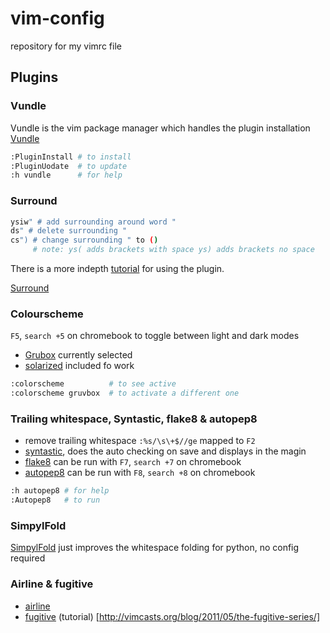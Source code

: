 # vim-config
repository for my vimrc file

## Plugins
### Vundle
Vundle is the vim package manager which handles the plugin installation
[Vundle](https://github.com/VundleVim/Vundle.vim)
```bash
:PluginInstall # to install
:PluginUodate  # to update
:h vundle      # for help
```

### Surround

```bash
ysiw" # add surrounding around word "
ds" # delete surrounding "
cs") # change surrounding " to ()
     # note: ys( adds brackets with space ys) adds brackets no space
```

There is a more indepth [tutorial](http://www.futurile.net/2016/03/19/vim-surround-plugin-tutorial/) for using the plugin.

[Surround](https://github.com/tpope/vim-surround)

### Colourscheme
`F5`, `search +5` on chromebook to toggle between light and dark modes
* [Grubox](https://github.com/morhetz/gruvbox) currently selected
* [solarized](https://github.com/altercation/vim-colors-solarized) included fo work
```bash
:colorscheme          # to see active
:colorscheme gruvbox  # to activate a different one
```

### Trailing whitespace, Syntastic, flake8 & autopep8
* remove trailing whitespace `:%s/\s\+$//ge` mapped to `F2`
* [syntastic](https://github.com/vim-syntastic/syntastic), does the auto checking on save and displays in the magin
* [flake8](https://github.com/nvie/vim-flake8) can be run with `F7`, `search +7` on chromebook
* [autopep8](https://github.com/tell-k/vim-autopep8) can be run with `F8`, `search +8` on chromebook
```bash
:h autopep8 # for help
:Autopep8   # to run
```

### SimpylFold
[SimpylFold](https://github.com/tmhedberg/SimpylFold) just improves the whitespace folding for python, no config required

### Airline & fugitive
* [airline](https://github.com/vim-airline/vim-airline)
* [fugitive](https://github.com/tpope/vim-fugitive) (tutorial) [http://vimcasts.org/blog/2011/05/the-fugitive-series/]
